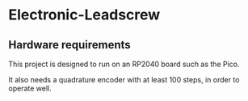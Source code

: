 # Electronic-Leadscrew

## Hardware requirements
This project is designed to run on an RP2040 board such as the Pico.

It also needs a quadrature encoder with at least 100 steps, in order to operate well.
